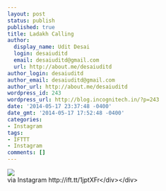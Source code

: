 ```yaml
---
layout: post
status: publish
published: true
title: Ladakh Calling
author:
  display_name: Udit Desai
  login: desaiuditd
  email: desaiuditd@gmail.com
  url: http://about.me/desaiuditd
author_login: desaiuditd
author_email: desaiuditd@gmail.com
author_url: http://about.me/desaiuditd
wordpress_id: 243
wordpress_url: http://blog.incognitech.in/?p=243
date: '2014-05-17 23:37:48 -0400'
date_gmt: '2014-05-17 17:52:48 -0400'
categories:
- Instagram
tags:
- IFTTT
- Instagram
comments: []
---
```

<div><img src='http:&#47;&#47;origincache-prn.fbcdn.net&#47;926767_742735845778922_2031321620_n.jpg' style='max-width:600px;' &#47;><br&#47;>
<div>via Instagram http:&#47;&#47;ift.tt&#47;1jptXFr<&#47;div><&#47;div></p>
